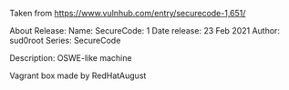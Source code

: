 Taken from https://www.vulnhub.com/entry/securecode-1,651/ 

About Release:
    Name: SecureCode: 1
    Date release: 23 Feb 2021
    Author: sud0root
    Series: SecureCode

Description:
    OSWE-like machine

Vagrant box made by RedHatAugust
